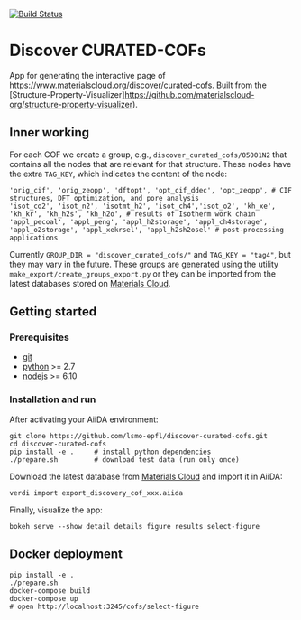 [![Build Status](https://travis-ci.org/materialscloud-org/structure-property-visualizer.svg?branch=master)](https://travis-ci.org/materialscloud-org/structure-property-visualizer)

# Discover CURATED-COFs

App for generating the interactive page of https://www.materialscloud.org/discover/curated-cofs.
Built from the [Structure-Property-Visualizer]https://github.com/materialscloud-org/structure-property-visualizer).

## Inner working

For each COF we create a group, e.g., `discover_curated_cofs/05001N2` that contains all the nodes that are relevant for that structure.
These nodes have the extra `TAG_KEY`, which indicates the content of the node:
```
'orig_cif', 'orig_zeopp', 'dftopt', 'opt_cif_ddec', 'opt_zeopp', # CIF structures, DFT optimization, and pore analysis
'isot_co2', 'isot_n2', 'isotmt_h2', 'isot_ch4','isot_o2', 'kh_xe', 'kh_kr', 'kh_h2s', 'kh_h2o', # results of Isotherm work chain
'appl_pecoal', 'appl_peng', 'appl_h2storage', 'appl_ch4storage', 'appl_o2storage', 'appl_xekrsel', 'appl_h2sh2osel' # post-processing applications
```
Currently `GROUP_DIR = "discover_curated_cofs/"` and `TAG_KEY = "tag4"`, but they may vary in the future.
These groups are generated using the utility `make_export/create_groups_export.py` or they can be imported from
the latest databases stored on [Materials Cloud](https://archive.materialscloud.org/record/2020.107).

## Getting started

### Prerequisites

 * [git](https://git-scm.com/)
 * [python](https://www.python.org/) >= 2.7
 * [nodejs](https://nodejs.org/en/) >= 6.10

### Installation and run

After activating your AiiDA environment:
```
git clone https://github.com/lsmo-epfl/discover-curated-cofs.git
cd discover-curated-cofs
pip install -e .     # install python dependencies
./prepare.sh         # download test data (run only once)
```

Download the latest database from [Materials Cloud](https://archive.materialscloud.org/record/2020.107)
and import it in AiiDA:
```
verdi import export_discovery_cof_xxx.aiida
```

Finally, visualize the app:
```
bokeh serve --show detail details figure results select-figure
```

## Docker deployment

```
pip install -e .
./prepare.sh
docker-compose build
docker-compose up
# open http://localhost:3245/cofs/select-figure
```
